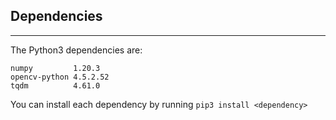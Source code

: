 ## Dependencies
---------------

The Python3 dependencies are:
```
numpy         1.20.3
opencv-python 4.5.2.52
tqdm          4.61.0
```

You can install each dependency by running ``pip3 install <dependency>``
